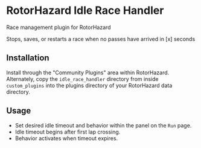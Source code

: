 # RotorHazard Idle Race Handler
Race management plugin for RotorHazard

Stops, saves, or restarts a race when no passes have arrived in [x] seconds

## Installation

Install through the "Community Plugins" area within RotorHazard. Alternately, copy the `idle_race_handler` directory from inside `custom_plugins` into the plugins directory of your RotorHazard data directory.

## Usage

- Set desired idle timeout and behavior within the panel on the `Run` page.
- Idle timeout begins after first lap crossing.
- Behavior activates when timeout expires.